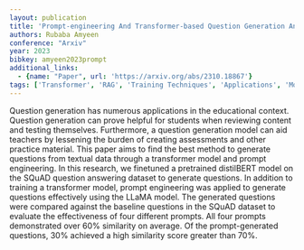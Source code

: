 ```yaml
---
layout: publication
title: 'Prompt-engineering And Transformer-based Question Generation And Evaluation'
authors: Rubaba Amyeen
conference: "Arxiv"
year: 2023
bibkey: amyeen2023prompt
additional_links:
  - {name: "Paper", url: 'https://arxiv.org/abs/2310.18867'}
tags: ['Transformer', 'RAG', 'Training Techniques', 'Applications', 'Model Architecture', 'BERT', 'Prompting', 'Pretraining Methods']
---
```

Question generation has numerous applications in the educational context.
Question generation can prove helpful for students when reviewing content and
testing themselves. Furthermore, a question generation model can aid teachers
by lessening the burden of creating assessments and other practice material.
This paper aims to find the best method to generate questions from textual data
through a transformer model and prompt engineering. In this research, we
finetuned a pretrained distilBERT model on the SQuAD question answering dataset
to generate questions. In addition to training a transformer model, prompt
engineering was applied to generate questions effectively using the LLaMA
model. The generated questions were compared against the baseline questions in
the SQuAD dataset to evaluate the effectiveness of four different prompts. All
four prompts demonstrated over 60% similarity on average. Of the
prompt-generated questions, 30% achieved a high similarity score greater than
70%.
